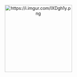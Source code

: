 <p align="center">
  <img src="https://i.imgur.com/IXDgh1y.png" alt="https://i.imgur.com/IXDgh1y.png" class="transparent shrinkToFit" width="219" height="219">
</p>

